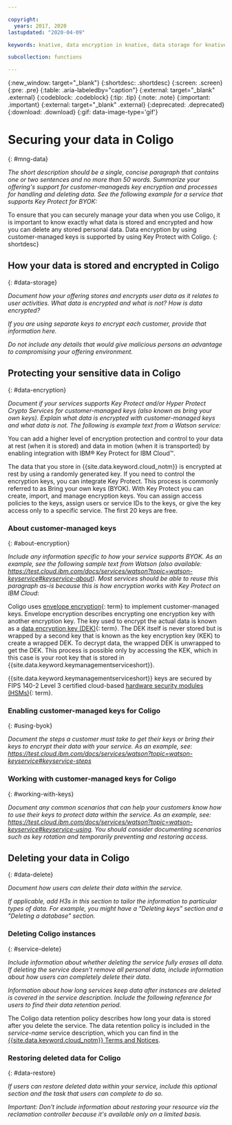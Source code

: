 ```yaml
---

copyright:
  years: 2017, 2020
lastupdated: "2020-04-09"

keywords: knative, data encryption in knative, data storage for knative, bring your own keys for knative, BYOK for knative, key management for knative, key encryption for knative, personal data in knative, data deletion for knative, data in knative, data security in knative

subcollection: functions

---
```


{:new_window: target="_blank"}
{:shortdesc: .shortdesc}
{:screen: .screen}
{:pre: .pre}
{:table: .aria-labeledby="caption"}
{:external: target="_blank" .external}
{:codeblock: .codeblock}
{:tip: .tip}
{:note: .note}
{:important: .important}
{:external: target="_blank" .external}
{:deprecated: .deprecated}
{:download: .download}
{:gif: data-image-type='gif'}

# Securing your data in Coligo
{: #mng-data}

_The short description should be a single, concise paragraph that contains one or two sentences and no more than 50 words. Summarize your offering's support for customer-manageds key encryption and processes for handling and deleting data. See the following example for a service that supports Key Protect for BYOK:_ 

To ensure that you can securely manage your data when you use Coligo, it is important to know exactly what data is stored and encrypted and how you can delete any stored personal data. Data encryption by using customer-managed keys is supported by using Key Protect with Coligo.
{: shortdesc}



## How your data is stored and encrypted in Coligo
{: #data-storage}

_Document how your offering stores and encrypts user data as it relates to user activities. What data is encrypted and what is not? How is data encrypted?_  

_If you are using separate keys to encrypt each customer, provide that information here._

_Do not include any details that would give malicious persons an advantage to compromising your offering environment._


## Protecting your sensitive data in Coligo
{: #data-encryption}

_Document if your services supports Key Protect and/or Hyper Protect Crypto Services for customer-managed keys (also known as bring your own keys). Explain what data is encrypted with customer-managed keys and what data is not. The following is example text from a Watson service:_

You can add a higher level of encryption protection and control to your data at rest (when it is stored) and data in motion (when it is transported) by enabling integration with IBM® Key Protect for IBM Cloud™.

The data that you store in {{site.data.keyword.cloud_notm}} is encrypted at rest by using a randomly generated key. If you need to control the encryption keys, you can integrate Key Protect. This process is commonly referred to as Bring your own keys (BYOK). With Key Protect you can create, import, and manage encryption keys. You can assign access policies to the keys, assign users or service IDs to the keys, or give the key access only to a specific service. The first 20 keys are free.

### About customer-managed keys
{: #about-encryption}

_Include any information specific to how your service supports BYOK. As an example, see the following sample text from Watson (also available: https://test.cloud.ibm.com/docs/services/watson?topic=watson-keyservice#keyservice-about). Most services should be able to reuse this paragraph as-is because this is how encryption works with Key Protect on IBM Cloud_:

Coligo uses [envelope encryption](#x9860393){: term} to implement customer-managed keys. Envelope encryption describes encrypting one encryption key with another encryption key. The key used to encrypt the actual data is known as a [data encryption key (DEK)](#x4791827){: term}. The DEK itself is never stored but is wrapped by a second key that is known as the key encryption key (KEK) to create a wrapped DEK. To decrypt data, the wrapped DEK is unwrapped to get the DEK. This process is possible only by accessing the KEK, which in this case is your root key that is stored in {{site.data.keyword.keymanagementserviceshort}}.

{{site.data.keyword.keymanagementserviceshort}} keys are secured by FIPS 140-2 Level 3 certified cloud-based [hardware security modules (HSMs)](#x6704988){: term}.


### Enabling customer-managed keys for Coligo
{: #using-byok}

_Document the steps a customer must take to get their keys or bring their keys to encrypt their data with your service. As an example, see: https://test.cloud.ibm.com/docs/services/watson?topic=watson-keyservice#keyservice-steps_

### Working with customer-managed keys for Coligo
{: #working-with-keys}

_Document any common scenarios that can help your customers know how to use their keys to protect data within the service. As an example, see: https://test.cloud.ibm.com/docs/services/watson?topic=watson-keyservice#keyservice-using. You should consider documenting scenarios such as key rotation and temporarily preventing and restoring access._ 

## Deleting your data in Coligo
{: #data-delete}

_Document how users can delete their data within the service._

_If applicable, add H3s in this section to tailor the information to particular types of data. For example, you might have a "Deleting keys" section and a "Deleting a database" section._

### Deleting Coligo instances
{: #service-delete}

_Include information about whether deleting the service fully erases all data. If deleting the service doesn't remove all personal data, include information about how users can completely delete their data._

_Information about how long services keep data after instances are deleted is covered in the service description. Include the following reference for users to find their data retention period._

The Coligo data retention policy describes how long your data is stored after you delete the service. The data retention policy is included in the _service-name_ service description, which you can find in the [{{site.data.keyword.cloud_notm}} Terms and Notices](/docs/overview?topic=overview-terms).

### Restoring deleted data for Coligo
{: #data-restore}

_If users can restore deleted data within your service, include this optional section and the task that users can complete to do so._

_Important: Don't include information about restoring your resource via the reclamation controller because it's available only on a limited basis._

